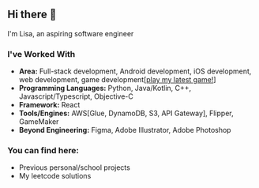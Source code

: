 ## Hi there 👋

I'm Lisa, an aspiring software engineer

### I've Worked With

- **Area:** Full-stack development, Android development, iOS development, web development, game development\[[play my latest game!](https://amykwan.itch.io/the-secret-life-of-a-slime-extended)\]
- **Programming Languages:** Python, Java/Kotlin, C++, Javascript/Typescript, Objective-C
- **Framework:** React
- **Tools/Engines:** AWS[Glue, DynamoDB, S3, API Gateway], Flipper, GameMaker
- **Beyond Engineering:** Figma, Adobe Illustrator, Adobe Photoshop

### You can find here:

- Previous personal/school projects
- My leetcode solutions


<!--
**lisaye1221/lisaye1221** is a ✨ _special_ ✨ repository because its `README.md` (this file) appears on your GitHub profile.

Here are some ideas to get you started:

- 🔭 I’m currently working on ...
- 🌱 I’m currently learning ...
- 👯 I’m looking to collaborate on ...
- 🤔 I’m looking for help with ...
- 💬 Ask me about ...
- 📫 How to reach me: ...
- 😄 Pronouns: ...
- ⚡ Fun fact: ...
-->
